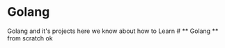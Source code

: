 # Golang
 Golang and it's projects
 here we know about how to Learn # ** Golang ** from scratch
 ok
